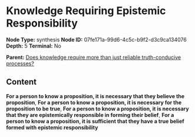 # Knowledge Requiring Epistemic Responsibility

**Node Type:** synthesis
**Node ID:** 07fe171a-99d6-4c5c-b9f2-d3c9ca134076
**Depth:** 5
**Terminal:** No

**Parent:** [Does knowledge require more than just reliable truth-conducive processes?](does-knowledge-require-more-than-just-reliable-truth-conducive-processes-antithesis-f7e7f319-70cf-4d67-b4d3-f14933b28fc6.md)

## Content

**For a person to know a proposition, it is necessary that they believe the proposition**, **For a person to know a proposition, it is necessary for the proposition to be true**, **For a person to know a proposition, it is necessary that they are epistemically responsible in forming their belief**, **For a person to know a proposition, it is sufficient that they have a true belief formed with epistemic responsibility**
